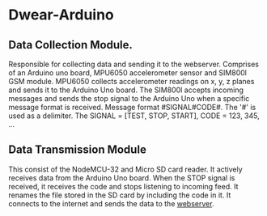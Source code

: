 # Dwear-Arduino
## Data Collection Module.
Responsible for collecting data and sending it to the webserver.
Comprises of an Arduino uno board, MPU6050 accelerometer sensor and SIM800l GSM module.
MPU6050 collects accelerometer readings on x, y, z planes and sends it to the Arduino Uno board.
The SIM800l accepts incoming messages and sends the stop signal to the Arduino Uno when a specific message format is received.
Message format #SIGNAL#CODE#.  The '#' is used as a delimiter. The SIGNAL = [TEST, STOP, START], CODE = 123, 345, ...

## Data Transmission Module
This consist of the NodeMCU-32 and Micro SD card reader. It actively receives data from the Arduino Uno board.
When the STOP signal is received, it receives the code and stops listening to incoming feed.
It renames the file stored in the SD card by including the code in it.
It connects to the internet and sends the data to the [webserver](https://github.com/mugabwa/Dwear).

